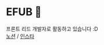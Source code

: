 # EFUB 🍻
프론트 리드 개발자로 활동하고 있습니다 :D<br>
[노션](https://www.notion.so/EFUB-d5a045a85801423fa49d85a0e7611d22) / 
[인스타](https://www.instagram.com/ewha_efub/?hl=ko)
